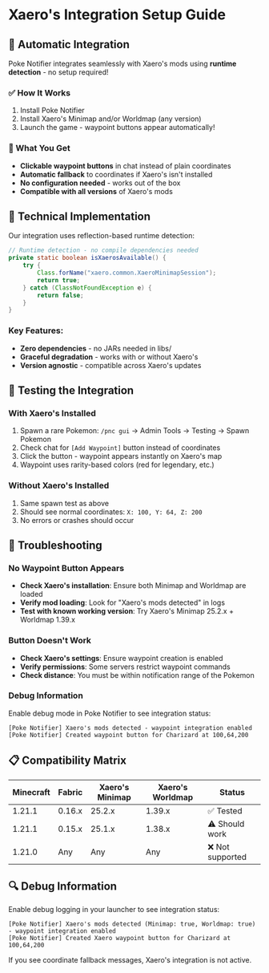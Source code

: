 # Xaero's Integration Setup Guide

## 🚀 Automatic Integration

Poke Notifier integrates seamlessly with Xaero's mods using **runtime detection** - no setup required!

### ✅ How It Works
1. Install Poke Notifier
2. Install Xaero's Minimap and/or Worldmap (any version)
3. Launch the game - waypoint buttons appear automatically!

### 🎯 What You Get
- **Clickable waypoint buttons** in chat instead of plain coordinates
- **Automatic fallback** to coordinates if Xaero's isn't installed
- **No configuration needed** - works out of the box
- **Compatible with all versions** of Xaero's mods

## 🔧 Technical Implementation

Our integration uses reflection-based runtime detection:

```java
// Runtime detection - no compile dependencies needed
private static boolean isXaerosAvailable() {
    try {
        Class.forName("xaero.common.XaeroMinimapSession");
        return true;
    } catch (ClassNotFoundException e) {
        return false;
    }
}
```

### Key Features:
- **Zero dependencies** - no JARs needed in libs/
- **Graceful degradation** - works with or without Xaero's
- **Version agnostic** - compatible across Xaero's updates

## 🎯 Testing the Integration

### With Xaero's Installed
1. Spawn a rare Pokemon: `/pnc gui` → Admin Tools → Testing → Spawn Pokemon
2. Check chat for `[Add Waypoint]` button instead of coordinates
3. Click the button - waypoint appears instantly on Xaero's map
4. Waypoint uses rarity-based colors (red for legendary, etc.)

### Without Xaero's Installed
1. Same spawn test as above
2. Should see normal coordinates: `X: 100, Y: 64, Z: 200`
3. No errors or crashes should occur

## 🐛 Troubleshooting

### No Waypoint Button Appears
- **Check Xaero's installation**: Ensure both Minimap and Worldmap are loaded
- **Verify mod loading**: Look for "Xaero's mods detected" in logs
- **Test with known working version**: Try Xaero's Minimap 25.2.x + Worldmap 1.39.x

### Button Doesn't Work
- **Check Xaero's settings**: Ensure waypoint creation is enabled
- **Verify permissions**: Some servers restrict waypoint commands
- **Check distance**: You must be within notification range of the Pokemon

### Debug Information
Enable debug mode in Poke Notifier to see integration status:
```
[Poke Notifier] Xaero's mods detected - waypoint integration enabled
[Poke Notifier] Created waypoint button for Charizard at 100,64,200
```

## 📋 Compatibility Matrix

| Minecraft | Fabric | Xaero's Minimap | Xaero's Worldmap | Status |
|-----------|--------|-----------------|------------------|---------|
| 1.21.1    | 0.16.x | 25.2.x         | 1.39.x          | ✅ Tested |
| 1.21.1    | 0.15.x | 25.1.x         | 1.38.x          | ⚠️ Should work |
| 1.21.0    | Any    | Any            | Any             | ❌ Not supported |

## 🔍 Debug Information

Enable debug logging in your launcher to see integration status:
```
[Poke Notifier] Xaero's mods detected (Minimap: true, Worldmap: true) - waypoint integration enabled
[Poke Notifier] Created Xaero waypoint button for Charizard at 100,64,200
```

If you see coordinate fallback messages, Xaero's integration is not active.